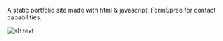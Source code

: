 
A static portfolio site made with html & javascript.
FormSpree for contact capabilities.

![alt text](./images/kinda-pink-port.gif "Kinda Pink Portfolio gif")
